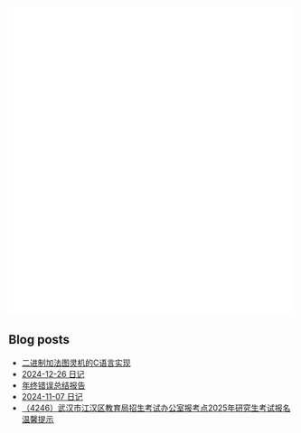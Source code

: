 ![Metrics](/github-metrics.svg)
## Blog posts
<!-- BLOG-POST-LIST:START -->
- [二进制加法图灵机的C语言实现](https://salvely.github.io/%E4%BA%8C%E8%BF%9B%E5%88%B6%E5%8A%A0%E6%B3%95%E5%9B%BE%E7%81%B5%E6%9C%BA%E7%9A%84c%E8%AF%AD%E8%A8%80%E5%AE%9E%E7%8E%B0/)
- [2024-12-26 日记](https://salvely.github.io/2024-12-26/)
- [年终错误总结报告](https://salvely.github.io/2024-12-25/)
- [2024-11-07 日记](https://salvely.github.io/2024-11-07/)
- [（4246）武汉市江汉区教育局招生考试办公室报考点2025年研究生考试报名温馨提示](https://salvely.github.io/4246%E6%AD%A6%E6%B1%89%E5%B8%82%E6%B1%9F%E6%B1%89%E5%8C%BA%E6%95%99%E8%82%B2%E5%B1%80%E6%8B%9B%E7%94%9F%E8%80%83%E8%AF%95%E5%8A%9E%E5%85%AC%E5%AE%A4%E6%8A%A5%E8%80%83%E7%82%B92025%E5%B9%B4%E7%A0%94%E7%A9%B6%E7%94%9F%E8%80%83%E8%AF%95%E6%8A%A5%E5%90%8D%E6%B8%A9%E9%A6%A8%E6%8F%90%E7%A4%BA/)
<!-- BLOG-POST-LIST:END -->
